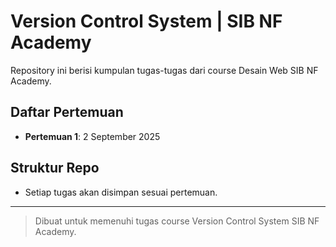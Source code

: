 # Version Control System | SIB NF Academy

Repository ini berisi kumpulan tugas-tugas dari course Desain Web SIB NF Academy.

## Daftar Pertemuan

- **Pertemuan 1**: 2 September 2025

## Struktur Repo
- Setiap tugas akan disimpan sesuai pertemuan.


---

> Dibuat untuk memenuhi tugas course Version Control System SIB NF Academy.
